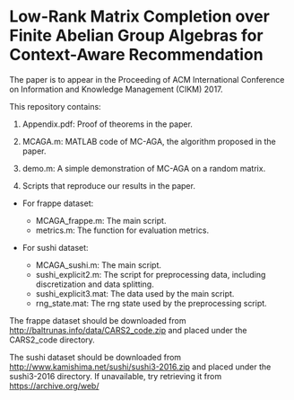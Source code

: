 # Low-Rank Matrix Completion over Finite Abelian Group Algebras for Context-Aware Recommendation

The paper is to appear in the Proceeding of ACM International Conference on Information and Knowledge Management (CIKM) 2017.

This repository contains:

1. Appendix.pdf: Proof of theorems in the paper.

2. MCAGA.m: MATLAB code of MC-AGA, the algorithm proposed in the paper.

3. demo.m: A simple demonstration of MC-AGA on a random matrix.

4. Scripts that reproduce our results in the paper.
* For frappe dataset:
    * MCAGA_frappe.m: The main script.
    * metrics.m: The function for evaluation metrics.

* For sushi dataset:
    * MCAGA_sushi.m: The main script.
    * sushi_explicit2.m: The script for preprocessing data, including discretization and data splitting.
    * sushi_explicit3.mat: The data used by the main script.
    * rng_state.mat: The rng state used by the preprocessing script.

The frappe dataset should be downloaded from http://baltrunas.info/data/CARS2_code.zip and placed under the CARS2_code directory.

The sushi dataset should be downloaded from http://www.kamishima.net/sushi/sushi3-2016.zip and placed under the sushi3-2016 directory. If unavailable, try retrieving it from https://archive.org/web/
